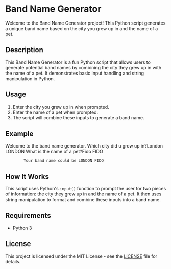 # Band Name Generator

Welcome to the Band Name Generator project! This Python script generates a unique band name based on the city you grew up in and the name of a pet.

## Description

This Band Name Generator is a fun Python script that allows users to generate potential band names by combining the city they grew up in with the name of a pet. It demonstrates basic input handling and string manipulation in Python.

## Usage

1. Enter the city you grew up in when prompted.
2. Enter the name of a pet when prompted.
3. The script will combine these inputs to generate a band name.

## Example

Welcome to the band name generator.
Which city did u grow up in?London
LONDON
What is the name of a pet?Fido
FIDO

            Your band name could be LONDON FIDO

## How It Works

This script uses Python's `input()` function to prompt the user for two pieces of information: the city they grew up in and the name of a pet. It then uses string manipulation to format and combine these inputs into a band name.

## Requirements

- Python 3

## License

This project is licensed under the MIT License - see the [LICENSE](LICENSE) file for details.
